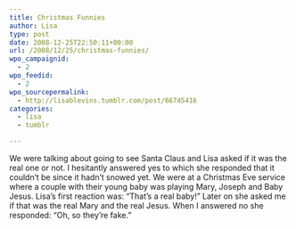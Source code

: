 ```yaml
---
title: Christmas Funnies
author: Lisa
type: post
date: 2008-12-25T22:50:11+00:00
url: /2008/12/25/christmas-funnies/
wpo_campaignid:
  - 2
wpo_feedid:
  - 2
wpo_sourcepermalink:
  - http://lisablevins.tumblr.com/post/66745416
categories:
  - lisa
  - tumblr

---
```

We were talking about going to see Santa Claus and Lisa asked if it was the real one or not. I hesitantly answered yes to which she responded that it couldn’t be since it hadn’t snowed yet. We were at a Christmas Eve service where a couple with their young baby was playing Mary, Joseph and Baby Jesus. Lisa’s first reaction was: “That’s a real baby!” Later on she asked me if that was the real Mary and the real Jesus. When I answered no she responded: “Oh, so they’re fake.”
